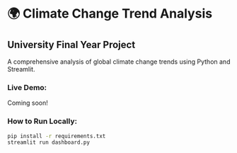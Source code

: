 # 🌍 Climate Change Trend Analysis

## University Final Year Project

A comprehensive analysis of global climate change trends using Python and Streamlit.

### Live Demo:
Coming soon!

### How to Run Locally:
```bash
pip install -r requirements.txt
streamlit run dashboard.py
